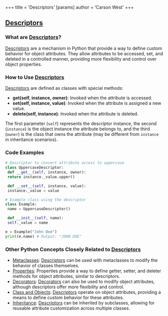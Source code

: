 +++
 title = 'Descriptors'
[params]
	author = 'Carson West'
+++
## [Descriptors](./../descriptors/)

### What are [Descriptors](./../descriptors/)?
 [Descriptors](./../descriptors/) are a mechanism in Python that provide a way to define custom behavior for object attributes. They allow attributes to be accessed, set, and deleted in a controlled manner, providing more flexibility and control over object properties.

### How to Use [Descriptors](./../descriptors/)
 [Descriptors](./../descriptors/) are defined as classes with special methods:

- **__get__(self, instance, owner)**: Invoked when the attribute is accessed.
- **__set__(self, instance, value)**: Invoked when the attribute is assigned a new value.
- **__delete__(self, instance)**: Invoked when the attribute is deleted.

The first parameter (`self`) represents the descriptor instance, the second (`instance`) is the object instance the attribute belongs to, and the third (`owner`) is the class that owns the attribute (may be different from `instance` in inheritance scenarios).

### Code Examples
```python
# Descriptor to convert attribute access to uppercase
class UppercaseDescriptor:
 def __get__(self, instance, owner):
 return instance._value.upper()

 def __set__(self, instance, value):
 instance._value = value

# Example class using the descriptor
class Example:
 name = UppercaseDescriptor()

 def __init__(self, name):
 self._value = name

e = Example("John Doe")
print(e.name) # Output: "JOHN DOE"
```

### Other Python Concepts Closely Related to [Descriptors](./../descriptors/)

- [Metaclasses](./../metaclasses/): [Descriptors](./../descriptors/) can be used with metaclasses to modify the behavior of classes themselves.
- [Properties](./../properties/): Properties provide a way to define getter, setter, and deleter methods for object attributes, similar to descriptors.
- [Decorators](./../decorators/): [Decorators](./../decorators/) can also be used to modify object attributes, although descriptors offer more flexibility and control.
- [Class and Objects](./../class-and-objects/): [Descriptors](./../descriptors/) operate on object attributes, providing a means to define custom behavior for these attributes.
- [Inheritance](./../inheritance/): [Descriptors](./../descriptors/) can be inherited by subclasses, allowing for reusable attribute customization across multiple classes.